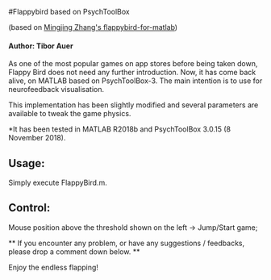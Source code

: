 #Flappybird based on PsychToolBox

(based on [Mingjing Zhang's flappybird-for-matlab](https://github.com/mingjingz/flappybird-for-matlab))

#### Author: Tibor Auer

As one of the most popular games on app stores before being taken down, Flappy Bird does not need any further introduction. Now, it has come back alive, on MATLAB based on PsychToolBox-3. 
The main intention is to use for neurofeedback visualisation.

This implementation has been slightly modified and several parameters are available to tweak the game physics.

*It has been tested in MATLAB R2018b and PsychToolBox 3.0.15 (8 November 2018).

## Usage:
Simply execute FlappyBird.m.

## Control:
Mouse position above the threshold shown on the left -> Jump/Start game; 

** If you encounter any problem, or have any suggestions / feedbacks, please drop a comment down below. **

Enjoy the endless flapping!